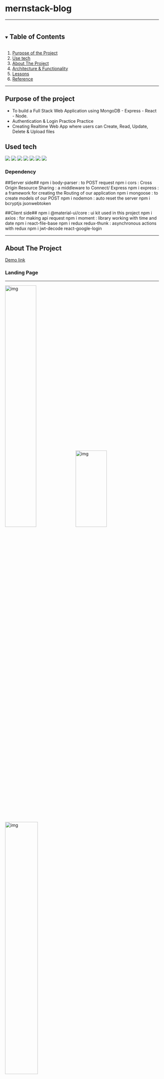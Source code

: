 # mernstack-blog

---

<!-- TABLE OF CONTENTS -->
<details open="open">
  <summary><h2 style="display: inline-block">Table of Contents</h2></summary>
  <ol>
    <li><a href="#reason">Purpose of the Project</a></li>
    <li><a href="#use-tech">Use tech</a></li>
    <li>
      <a href="#about-the-project">About The Project</a>
    </li>
    <li><a href="#structure">Architecture & Functionality</a></li>
    <li><a href="#new">Lessons</a></li>
    <li><a href="#reference">Reference</a></li>
  </ol>
</details>

---

<div id="reason"/>

## Purpose of the project

- To build a Full Stack Web Application using MongoDB - Express - React - Node.
- Authentication & Login Practice Practice
- Creating Realtime Web App where users can Create, Read, Update, Delete & Upload files

<!--USE TECH-->

## Used tech

<span id="use-tech">
  <img src="https://img.shields.io/badge/Javascript-orange?style=flat-square&logo=JavaScript&logoColor=white"/>
  <img src="https://img.shields.io/badge/css-blue?style=flat-square&logo=CSS3&logoColor=white"/>
  <img src="https://img.shields.io/badge/HTML-red?style=flat-square&logo=HTML5&logoColor=white"/>
  <img src="https://img.shields.io/badge/React-blue?style=flat-square&logo=React&logoColor=white"/>
  <img src="https://img.shields.io/badge/ReactRouter-32b7f0?&logoColor=white"/>
  <img src="https://img.shields.io/badge/ReactHooks-e1a9f5?&logoColor=white"/>
  <img src="https://img.shields.io/badge/mongoDB-yellow?style=flat-square&logo=firebase&logoColor=white"/>

</span>

### Dependency

##Server side##
npm i body-parser : to POST request
npm i cors : Cross Origin Resource Sharing : a middleware to Connect/ Express
npm i express : a framework for creating the Routing of our application
npm i mongoose : to create models of our POST
npm i nodemon : auto reset the server
npm i bcryptjs jsonwebtoken

##Client side##
npm i @material-ui/core : ui kit used in this project
npm i axios : for making api request
npm i moment : library working with time and date
npm i react-file-base
npm i redux redux-thunk : asynchronous actions with redux
npm i jwt-decode react-google-login

---

<!-- ABOUT THE PROJECT -->

## About The Project

[Demo link](https://flymango.netlify.app/)

### Landing Page

---

<div>
<img width="45%" alt="img" src="https://user-images.githubusercontent.com/49248131/116836328-efa72300-ab7a-11eb-95aa-8dcbe4cd5877.png">
<img width="45%" height="250px" alt="img" src="https://user-images.githubusercontent.com/49248131/116836331-f2097d00-ab7a-11eb-8a63-6f6efe942572.png">
</div>

<div>
<img width="46%" alt="img" src="https://user-images.githubusercontent.com/49248131/116836333-f46bd700-ab7a-11eb-9157-fd6579ade191.png">
</div>

### Functionality Pages

---

|Client Side|

1. Action Types
   This App has various Actions such as Create, Update, Delete, Fetch, Like, Authentication and Logout
   These actions are stored in the actionsTypes.js file in constants.

```Javascript
export const CREATE = 'CREATE';
export const UPDATE = 'UPDATE';
export const DELETE = 'DELETE';
export const FETCH_ALL = 'FETCH_ALL';
.
.
```

2. Actions (Auth / Post)
   All the actions including Like, Update, Delete, Create, Auth and Logout has their functions in actions folder
   ex) Like Post

```javascript
export const likePost = (id) => async (dispatch) => {
  const user = JSON.parse(localStorage.getItem("profile"));

  try {
    const { data } = await api.likePost(id, user?.token);

    dispatch({ type: LIKE, payload: data });
  } catch (error) {
    console.log(error);
  }
};
```

3. Reducers
   When actions are created, reducers receive those actions to dispatch the data according to the actions.

```javascript
import {
  FETCH_ALL,
  CREATE,
  UPDATE,
  DELETE,
  LIKE,
} from "../constants/actionTypes";

export default (posts = [], action) => {
  switch (action.type) {
    case FETCH_ALL:
      return action.payload;
    case LIKE:
      return posts.map((post) =>
        post._id === action.payload._id ? action.payload : post
      );
    case CREATE:
      return [...posts, action.payload];
    case UPDATE:
      return posts.map((post) =>
        post._id === action.payload._id ? action.payload : post
      );
    case DELETE:
      return posts.filter((post) => post._id !== action.payload);
    default:
      return posts;
  }
};
```

|Server Side|

1. Models
   In models, the data Schema for auth, and post are created like below

```Javascript
import mongoose from "mongoose";

const userSchema = mongoose.Schema({
  name: { type: String, required:  true },
  email: { type: String, required: true },
  password: { type: String, required: true },
  id: { type: String },
});

export default mongoose.model("User", userSchema);

```

2. Controller
   Using the schema, the actions like signin, signup, etc are controlled.

```Javascript
import bcrypt from "bcryptjs";
import jwt from "jsonwebtoken";

import UserModal from "../models/user.js";

const secret = 'test';

export const signin = async (req, res) => {
  const { email, password } = req.body;

  try {
    const oldUser = await UserModal.findOne({ email });
    if (!oldUser) return res.status(404).json({ message: "User doesn't exist" });
    const isPasswordCorrect = await bcrypt.compare(password, oldUser.password);
    if (!isPasswordCorrect) return res.status(400).json({ message: "Invalid credentials" });
    const token = jwt.sign({ email: oldUser.email, id: oldUser._id }, secret, { expiresIn: "1h" });
    res.status(200).json({ result: oldUser, token });
  } catch (err) {
    res.status(500).json({ message: "Something went wrong" });
  }
};
```

3. Routes
   End point of the routes are stored here.

4. Middleware
   Authorization by authentication are first controlled from Middleware and then it let the data released accordingly.

---

### Structure

```
.
│  
└── Client
│    └── src
│    │    ├── actions
│    │    ├── api
│    │    ├── components
│    │    ├── constants
│    │    └── reducers
│    │
│    ├── App.js
│    └── index.js
│ 
└── Server
     ├── controller
     ├── middleware
     ├── models
     ├── routes
     └── index.js

```

---

### Features

<img width="1680" style="margin:0; padding:0;" alt="스크린샷 2021-01-16 오후 4 10 08" src="https://user-images.githubusercontent.com/59603575/105949828-b4dfab80-60b0-11eb-971d-d4644c5701db.png">

1. LoginForm receives and execute the event Handling Function based user information from Landing Page.
2. Once the Use loggen-in, the chatting room is visible and also the user can create a new chatting room to invite people

---

<div id="new"/>

## Lessons

- MongoDB for the database
- Node & Express for the server-side
- React for the client-side
